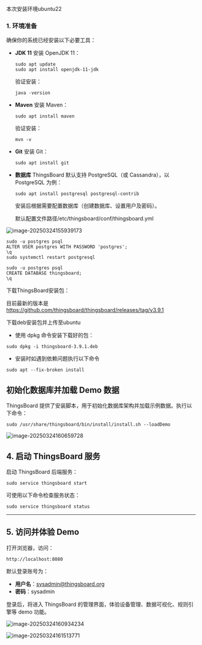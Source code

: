 

本次安装环境ubuntu22

### 1. 环境准备

确保你的系统已经安装以下必要工具：

- **JDK 11**
   安装 OpenJDK 11：

  ```
  sudo apt update
  sudo apt install openjdk-11-jdk
  ```

  验证安装：

  ```
  java -version
  ```

- **Maven**
   安装 Maven：

  ```
  sudo apt install maven
  ```

  验证安装：

  ```
  mvn -v
  ```

- **Git**
   安装 Git：

  ```
  sudo apt install git
  ```

- **数据库**
   ThingsBoard 默认支持 PostgreSQL（或 Cassandra），以 PostgreSQL 为例：

  ```
  sudo apt install postgresql postgresql-contrib
  ```

  安装后根据需要配置数据库（创建数据库、设置用户及密码）。

  默认配置文件路径/etc/thingsboard/conf/thingsboard.yml

![image-20250324155939173](https://newbie-typora.oss-cn-shenzhen.aliyuncs.com/zhongke/image-20250324155939173.png)

```
sudo -u postgres psql
ALTER USER postgres WITH PASSWORD 'postgres';
\q
sudo systemctl restart postgresql
```

```
sudo -u postgres psql
CREATE DATABASE thingsboard;
\q
```



下载ThingsBoard安装包：

目前最新的版本是  https://github.com/thingsboard/thingsboard/releases/tag/v3.9.1

下载deb安装包并上传至ubuntu

- 使用 dpkg 命令安装下载好的包：

```
sudo dpkg -i thingsboard-3.9.1.deb
```

- 安装时如遇到依赖问题执行以下命令

```
sudo apt --fix-broken install
```

## 初始化数据库并加载 Demo 数据

ThingsBoard 提供了安装脚本，用于初始化数据库架构并加载示例数据。执行以下命令：

```
sudo /usr/share/thingsboard/bin/install/install.sh --loadDemo
```

![image-20250324160659728](https://newbie-typora.oss-cn-shenzhen.aliyuncs.com/zhongke/image-20250324160659728.png)



## 4. 启动 ThingsBoard 服务

启动 ThingsBoard 后端服务：

```
sudo service thingsboard start
```

可使用以下命令检查服务状态：

```
sudo service thingsboard status
```

------

## 5. 访问并体验 Demo

打开浏览器，访问：

```
http://localhost:8080
```

默认登录账号为：

- **用户名**：sysadmin@thingsboard.org
- **密码**：sysadmin

登录后，将进入 ThingsBoard 的管理界面，体验设备管理、数据可视化、规则引擎等 demo 功能。





![image-20250324160934234](https://newbie-typora.oss-cn-shenzhen.aliyuncs.com/zhongke/image-20250324160934234.png)

![image-20250324161513771](https://newbie-typora.oss-cn-shenzhen.aliyuncs.com/zhongke/image-20250324161513771.png)